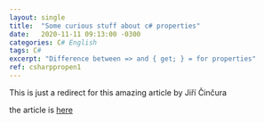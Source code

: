 ```yaml
---
layout: single
title:  "Some curious stuff about c# properties"
date:   2020-11-11 09:13:00 -0300
categories: C# English
tags: C#
excerpt: "Difference between => and { get; } = for properties"
ref: csharppropen1
---
```


This is just a redirect for this amazing article by Jiří Činčura 

the article is [here](https://www.tabsoverspaces.com/233844-back-to-csharp-basics-difference-between-and-get-for-properties)
